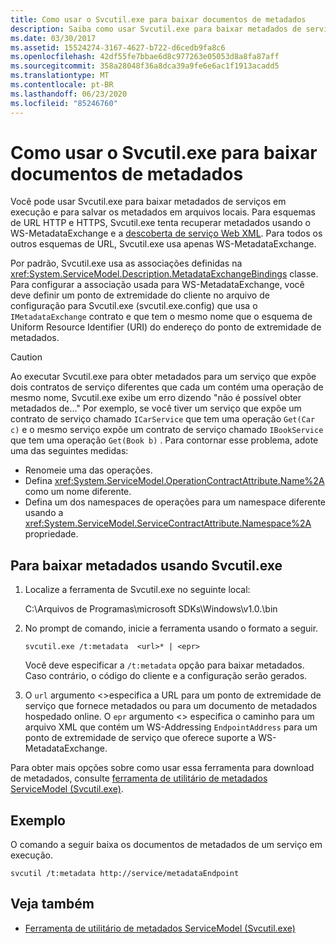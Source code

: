 ```yaml
---
title: Como usar o Svcutil.exe para baixar documentos de metadados
description: Saiba como usar Svcutil.exe para baixar metadados de serviços em execução e salvar os metadados em arquivos locais.
ms.date: 03/30/2017
ms.assetid: 15524274-3167-4627-b722-d6cedb9fa8c6
ms.openlocfilehash: 42df55fe7bbae6d8c977263e05053d8a8fa87aff
ms.sourcegitcommit: 358a28048f36a8dca39a9fe6e6ac1f1913acadd5
ms.translationtype: MT
ms.contentlocale: pt-BR
ms.lasthandoff: 06/23/2020
ms.locfileid: "85246760"
---
```

# <a name="how-to-use-svcutilexe-to-download-metadata-documents"></a>Como usar o Svcutil.exe para baixar documentos de metadados
Você pode usar Svcutil.exe para baixar metadados de serviços em execução e para salvar os metadados em arquivos locais. Para esquemas de URL HTTP e HTTPS, Svcutil.exe tenta recuperar metadados usando o WS-MetadataExchange e a [descoberta de serviço Web XML](https://docs.microsoft.com/previous-versions/dotnet/netframework-4.0/fxx6cfx2(v=vs.100)). Para todos os outros esquemas de URL, Svcutil.exe usa apenas WS-MetadataExchange.  
  
 Por padrão, Svcutil.exe usa as associações definidas na <xref:System.ServiceModel.Description.MetadataExchangeBindings> classe. Para configurar a associação usada para WS-MetadataExchange, você deve definir um ponto de extremidade do cliente no arquivo de configuração para Svcutil.exe (svcutil.exe.config) que usa o `IMetadataExchange` contrato e que tem o mesmo nome que o esquema de Uniform Resource Identifier (URI) do endereço do ponto de extremidade de metadados.  
  
> [!CAUTION]
> Ao executar Svcutil.exe para obter metadados para um serviço que expõe dois contratos de serviço diferentes que cada um contém uma operação de mesmo nome, Svcutil.exe exibe um erro dizendo "não é possível obter metadados de..." Por exemplo, se você tiver um serviço que expõe um contrato de serviço chamado `ICarService` que tem uma operação `Get(Car c)` e o mesmo serviço expõe um contrato de serviço chamado `IBookService` que tem uma operação `Get(Book b)` . Para contornar esse problema, adote uma das seguintes medidas:
>
> - Renomeie uma das operações.
> - Defina <xref:System.ServiceModel.OperationContractAttribute.Name%2A> como um nome diferente.
> - Defina um dos namespaces de operações para um namespace diferente usando a <xref:System.ServiceModel.ServiceContractAttribute.Namespace%2A> propriedade.
  
## <a name="to-download-metadata-using-svcutilexe"></a>Para baixar metadados usando Svcutil.exe  
  
1. Localize a ferramenta de Svcutil.exe no seguinte local:  
  
     C:\Arquivos de Programas\microsoft SDKs\Windows\v1.0.\bin  
  
2. No prompt de comando, inicie a ferramenta usando o formato a seguir.  
  
    ```console
    svcutil.exe /t:metadata  <url>* | <epr>  
    ```  
  
     Você deve especificar a `/t:metadata` opção para baixar metadados. Caso contrário, o código do cliente e a configuração serão gerados.  
  
3. O `url` argumento <>especifica a URL para um ponto de extremidade de serviço que fornece metadados ou para um documento de metadados hospedado online. O `epr` argumento <> especifica o caminho para um arquivo XML que contém um WS-Addressing `EndpointAddress` para um ponto de extremidade de serviço que oferece suporte a WS-MetadataExchange.  
  
 Para obter mais opções sobre como usar essa ferramenta para download de metadados, consulte [ferramenta de utilitário de metadados ServiceModel (Svcutil.exe)](../servicemodel-metadata-utility-tool-svcutil-exe.md).  
  
## <a name="example"></a>Exemplo  
 O comando a seguir baixa os documentos de metadados de um serviço em execução.  
  
```console
svcutil /t:metadata http://service/metadataEndpoint  
```  
  
## <a name="see-also"></a>Veja também

- [Ferramenta de utilitário de metadados ServiceModel (Svcutil.exe)](../servicemodel-metadata-utility-tool-svcutil-exe.md)
